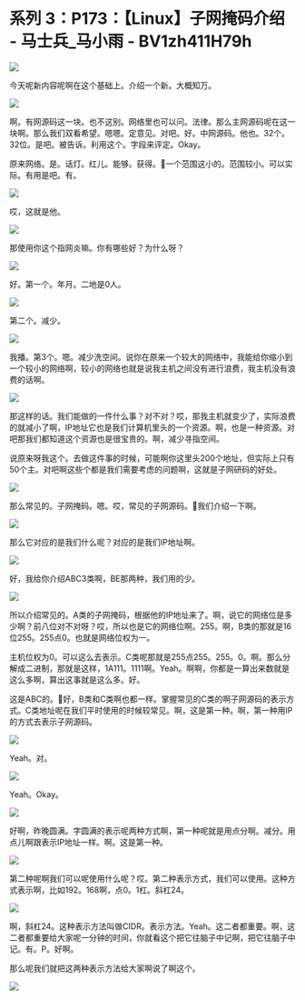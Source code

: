 # 系列 3：P173：【Linux】子网掩码介绍 - 马士兵_马小雨 - BV1zh411H79h

![](img/9e4e3b114d8cd13a9512ed524f5eb59b_0.png)

今天呢新内容呢啊在这个基础上。介绍一个新。大概知万。

![](img/9e4e3b114d8cd13a9512ed524f5eb59b_2.png)

啊。有网源码这一块。也不这别。网络里也可以问。法律。那么主网源码呢在这一块啊。那么我们双看希望。嗯嗯。定意见。对吧。好。中网源码。他也。32个。32位。是吧。被告诉。利用这个。字段来评定。Okay。

原来网络。是。话灯。红儿。能够。获得。🤧一个范围这小的。范围较小。可以实际。有用是吧。有。

![](img/9e4e3b114d8cd13a9512ed524f5eb59b_4.png)

哎，这就是他。

![](img/9e4e3b114d8cd13a9512ed524f5eb59b_6.png)

那使用你这个指网炎嘛。你有哪些好？为什么呀？

![](img/9e4e3b114d8cd13a9512ed524f5eb59b_8.png)

好。第一个。年月。二地是0人。

![](img/9e4e3b114d8cd13a9512ed524f5eb59b_10.png)

第二个。减少。

![](img/9e4e3b114d8cd13a9512ed524f5eb59b_12.png)

我播。第3个。嗯。减少洗空间。说你在原来一个较大的网络中，我能给你缩小到一个较小的网络啊，较小的网络也就是说我主机之间没有进行浪费，我主机没有浪费的话啊。



![](img/9e4e3b114d8cd13a9512ed524f5eb59b_14.png)

那这样的话。我们能做的一件什么事？对不对？哎，那我主机就变少了，实际浪费的就减小了啊，IP地址它也是我们计算机里头的一个资源。啊，也是一种资源。对吧那我们都知道这个资源也是很宝贵的。啊，减少寻指空间。

说原来呀我这个。去做这件事的时候，可能啊你这里头200个地址，但实际上只有50个主。对吧啊这些个都是我们需要考虑的问题啊，这就是子网研码的好处。



![](img/9e4e3b114d8cd13a9512ed524f5eb59b_16.png)

那么常见的。子网掩码。嗯。哎，常见的子网源码。🤧我们介绍一下啊。

![](img/9e4e3b114d8cd13a9512ed524f5eb59b_18.png)

那么它对应的是我们什么呢？对应的是我们IP地址啊。

![](img/9e4e3b114d8cd13a9512ed524f5eb59b_20.png)

好，我给你介绍ABC3类啊，BE那两种，我们用的少。

![](img/9e4e3b114d8cd13a9512ed524f5eb59b_22.png)

所以介绍常见的。A类的子网掩码，根据他的IP地址来了。啊，说它的网络位是多少啊？前八位对不对呀？哎，所以也是它的网络位啊。255。啊，B类的那就是16位255。255点0。也就是网络位权为一。

主机位权为0。可以这么去表示。C类呢那就是255点255。255。0。啊。那么分解成二进制，那就是这样，1A111。1111啊。Yeah。啊啊，你都是一算出来数就是这么多啊，算出这事就是这么多。好。

这是ABC的。🤧好，B类和C类啊也都一样。掌握常见的C类的啊子网源码的表示方式。C类地址呢在我们平时使用的时候较常见。啊，这是第一种。啊，第一种用IP的方式去表示子网源码。



![](img/9e4e3b114d8cd13a9512ed524f5eb59b_24.png)

Yeah。对。

![](img/9e4e3b114d8cd13a9512ed524f5eb59b_26.png)

Yeah。Okay。

![](img/9e4e3b114d8cd13a9512ed524f5eb59b_28.png)

好啊，昨晚圆满。字圆满的表示呢两种方式啊，第一种呢就是用点分啊。减分。用点儿啊跟表示IP地址一样。啊。这是第一种。



![](img/9e4e3b114d8cd13a9512ed524f5eb59b_30.png)

第二种呢啊我们可以呢使用什么呢？哎。第二种表示方式，我们可以使用。这种方式表示啊，比如192。168啊，点0。1杠。斜杠24。



![](img/9e4e3b114d8cd13a9512ed524f5eb59b_32.png)

啊，斜杠24。这种表示方法叫做CIDR。表示方法。Yeah。这二者都重要。啊，这二者都重要给大家呢一分钟的时间，你就看这个把它往脑子中记啊，把它往脑子中记。有。P。好啊。

那么呢我们就把这两种表示方法给大家啊说了啊这个。

![](img/9e4e3b114d8cd13a9512ed524f5eb59b_34.png)